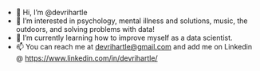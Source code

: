 - 👋 Hi, I’m @devrihartle
- 👀 I’m interested in psychology, mental illness and solutions, music, the outdoors, and solving problems with data!
- 🌱 I’m currently learning how to improve myself as a data scientist.
- 📫 You can reach me at devrihartle@gmail.com and add me on Linkedin @ https://www.linkedin.com/in/devrihartle/

<!---
devrihartle/devrihartle is a ✨ special ✨ repository because its `README.md` (this file) appears on your GitHub profile.
You can click the Preview link to take a look at your changes.
--->

